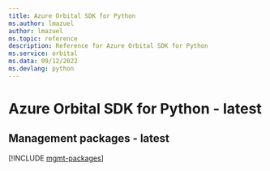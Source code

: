 ```yaml
---
title: Azure Orbital SDK for Python
ms.author: lmazuel
author: lmazuel
ms.topic: reference
description: Reference for Azure Orbital SDK for Python
ms.service: orbital
ms.data: 09/12/2022
ms.devlang: python
---
```

# Azure Orbital SDK for Python - latest

## Management packages - latest
[!INCLUDE [mgmt-packages](orbital-mgmt-index.md)]